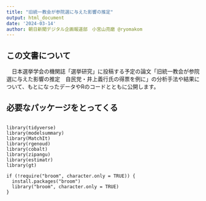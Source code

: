 ```yaml
---
title: "旧統一教会が参院選に与えた影響の推定"
output: html_document
date: '2024-03-14'
author: 朝日新聞デジタル企画報道部　小宮山亮磨 @ryomakom
---
```


## この文書について
　日本選挙学会の機関誌「選挙研究」に投稿する予定の論文「旧統一教会が参院選に与えた影響の推定　自民党・井上義行氏の得票を例に」の分析手法や結果について、もとになったデータやRのコードとともに公開します。

## 必要なパッケージをとってくる

```{r message=FALSE}

library(tidyverse)
library(modelsummary)
library(MatchIt)
library(rgenoud)
library(cobalt)
library(zipangu)
library(estimatr)
library(gt)

if (!require("broom", character.only = TRUE)) {
  install.packages("broom")
  library("broom", character.only = TRUE)
}

```
